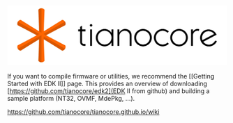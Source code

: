 [<img src="https://github.com/tianocore/tianocore.github.io/blob/master/images/tianocore_logo_text_whitebkg.jpg"/>](http://www.tianocore.org)

If you want to compile firmware or utilities, we recommend the [[Getting Started with EDK II]] page. This provides an overview of downloading [https://github.com/tianocore/edk2](EDK II from github) and building a sample platform (NT32, OVMF, MdePkg, ...).

https://github.com/tianocore/tianocore.github.io/wiki